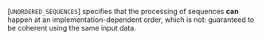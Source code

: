 [`UNORDERED_SEQUENCES`]
specifies that the processing of sequences  **can**  happen at an
implementation-dependent order, which is not: guaranteed to be coherent
using the same input data.